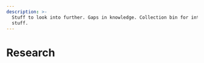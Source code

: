 ```yaml
---
description: >-
  Stuff to look into further. Gaps in knowledge. Collection bin for interesting
  stuff.
---
```


# Research

